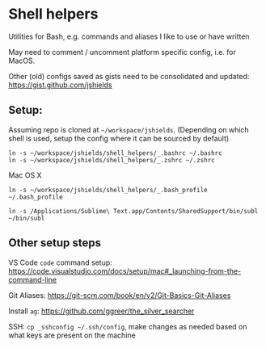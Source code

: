 # Shell helpers

Utilities for Bash, e.g. commands and aliases I like to use or have written

May need to comment / uncomment platform specific config, i.e. for MacOS.

Other (old) configs saved as gists need to be consolidated and updated: https://gist.github.com/jshields


## Setup:
Assuming repo is cloned at `~/workspace/jshields`.
(Depending on which shell is used, setup the config where it can be sourced by default)
```
ln -s ~/workspace/jshields/shell_helpers/_.bashrc ~/.bashrc
ln -s ~/workspace/jshields/shell_helpers/_.zshrc ~/.zshrc
```

Mac OS X
```
ln -s ~/workspace/jshields/shell_helpers/_.bash_profile ~/.bash_profile

ln -s /Applications/Sublime\ Text.app/Contents/SharedSupport/bin/subl ~/bin/subl
```

## Other setup steps

VS Code `code` command setup:
https://code.visualstudio.com/docs/setup/mac#_launching-from-the-command-line

Git Aliases:
https://git-scm.com/book/en/v2/Git-Basics-Git-Aliases

Install `ag`:
https://github.com/ggreer/the_silver_searcher

SSH:
`cp _sshconfig ~/.ssh/config`, make changes as needed based on what keys are present on the machine
